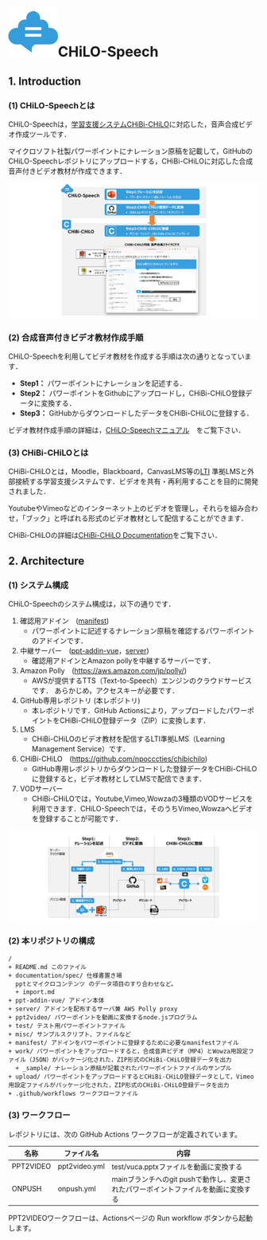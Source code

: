 # ![CHiLO-Speechロゴ](docs/assets/chilospeech.png)CHiLO-Speech

## 1. Introduction

### (1) CHiLO-Speechとは
CHiLO-Speechは，[学習支援システムCHiBi-CHiLO](https://github.com/npocccties/chibichilo)に対応した，音声合成ビデオ作成ツールです．

マイクロソフト社製パワーポイントにナレーション原稿を記載して，GitHubのCHiLO-Speechレポジトリにアップロードする，CHiBi-CHiLOに対応した合成音声付きビデオ教材が作成できます．

![CHiLO-Speech概要](docs/assets/image01.png)

### (2) 合成音声付きビデオ教材作成手順

CHiLO-Speechを利用してビデオ教材を作成する手順は次の通りとなっています．

* __Step1：__ パワーポイントにナレーションを記述する． 
* __Step2：__ パワーポイントをGithubにアップロードし，CHiBi-CHiLO登録データに変換する． 
* __Step3：__ GitHubからダウンロードしたデータをCHiBi-CHiLOに登録する．

ビデオ教材作成手順の詳細は，[CHiLO-Speechマニュアル](https://docs.cccties.org/chilospeech/)　をご覧下さい．

### (3) CHiBi-CHiLOとは

CHiBi-CHiLOとは，Moodle，Blackboard，CanvasLMS等の[LTI](https://www.imsglobal.org/activity/learning-tools-interoperability) 準拠LMSと外部接続する学習支援システムです．ビデオを共有・再利用することを目的に開発されました．

YoutubeやVimeoなどのインターネット上のビデオを管理し，それらを組み合わせ，「ブック」と呼ばれる形式のビデオ教材として配信することができます．

CHiBi-CHiLOの詳細は[CHiBi-CHiLO  Documentation](https://npocccties.github.io/chibichilo/)をご覧下さい．

## 2. Architecture

### (1) システム構成

CHiLO-Speechのシステム構成は，以下の通りです．

1. 確認用アドイン　([manifest](manifest)) 
    *  パワーポイントに記述するナレーション原稿を確認するパワーポイントのアドインです． 
2. 中継サーバー　([ppt-addin-vue](ppt-addin-vue/)，[server](server))
    *  確認用アドインとAmazon pollyを中継するサーバーです． 
3. Amazon Polly　(https://aws.amazon.com/jp/polly/) 
    * AWSが提供するTTS（Text-to-Speech）エンジンのクラウドサービスです． あらかじめ，アクセスキーが必要です．
4. GitHub専用レポジトリ (本レポジトリ)
    * 本レポジトリです．GitHub Actionsにより，アップロードしたパワーポイントをCHiBi-CHiLO登録データ（ZIP）に変換します．
5. LMS
    * CHiBi-CHiLOのビデオ教材を配信するLTI準拠LMS（Learning Management Service）です．
6. CHiBi-CHiLO　(https://github.com/npocccties/chibichilo)
    * GitHub専用レポジトリからダウンロードした登録データをCHiBi-CHiLOに登録すると，ビデオ教材としてLMSで配信できます．
7. VODサーバー
    * CHiBi-CHiLOでは，Youtube,Vimeo,Wowzaの3種類のVODサービスを利用できます．CHiLO-Speechでは，そのうちVimeo,Wowzaへビデオを登録することが可能です．

![CHiLO-Speechのシステム構成](docs/assets/image02.png)


### (2) 本リポジトリの構成

```
/
+ README.md このファイル
+ documentation/spec/ 仕様書置き場
  pptとマイクロコンテンツ のデータ項目のすり合わせなど。
  + import.md
+ ppt-addin-vue/ アドイン本体
+ server/ アドインを配布するサーバ兼 AWS Polly proxy
+ ppt2video/ パワーポイントを動画に変換するnode.jsプログラム
+ test/ テスト用パワーポイントファイル
+ misc/ サンプルスクリプト、ファイルなど
+ manifest/ アドインをパワーポイントに登録するために必要なmanifestファイル
+ work/ パワーポイントをアップロードすると，合成音声ビデオ（MP4）とWowza用設定ファイル（JSON）がパッケージ化された，ZIP形式のCHiBi-CHiLO登録データを出力
  + _sample/ ナレーション原稿が記載されたパワーポイントファイルのサンプル
+ upload/ パワーポイントをアップロードするとCHiBi-CHiLO登録データとして，Vimeo用設定ファイルがパッケージ化された，ZIP形式のCHiBi-CHiLO登録データを出力
+ .github/workflows ワークフローファイル
```

### (3) ワークフロー

レポジトリには、次の GitHub Actions ワークフローが定義されています。

|名称|ファイル名|内容|
|---|---|---|
|PPT2VIDEO|ppt2video.yml|test/vuca.pptxファイルを動画に変換する|
|ONPUSH|onpush.yml|mainブランチへのgit pushで動作し、変更されたパワーポイントファイルを動画に変換する|

PPT2VIDEOワークフローは、Actionsページの Run workflow ボタンから起動します。